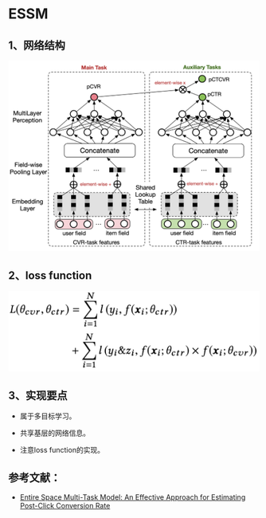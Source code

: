 # ESSM

## 1、网络结构

![essm structure](https://github.com/alphaplato/alphaplato/blob/master/image/DeepLearning/essm-pic.png)

## 2、loss function

![essm loss function](https://github.com/alphaplato/alphaplato/blob/master/image/DeepLearning/essm-loss.png)

## 3、实现要点

* 属于多目标学习。

* 共享基层的网络信息。

* 注意loss function的实现。


## 参考文献：
* [Entire Space Multi-Task Model: An Effective Approach for Estimating Post-Click Conversion Rate](https://arxiv.org/pdf/1804.07931.pdf)